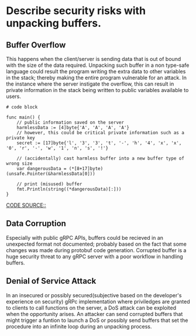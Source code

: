 # Describe security risks with unpacking buffers.

## Buffer Overflow
This happens when the client/server is sending data that is out of bound with the size of the data required. Unpacking such buffer in a non type-safe language could result the program writing the extra data to other variables in the stack; thereby making the entire program vulnerable for an attack. In the instance where the server instigate the overflow, this can result in private information in the stack being written to public variables available to users.

```
# code block

func main() {
    // public information saved on the server
    harmlessData := [4]byte{'A', 'A', 'A', 'A'}
    // however, this could be critical private information such as a private key
    secret := [17]byte{'l', '3', '3', 't', '-', 'h', '4', 'x', 'x', '0', 'r', '-', 'w', '1', 'n', 's', '!'}

    // (accidentally) cast harmless buffer into a new buffer type of wrong size
    var dangerousData = (*[8+17]byte)(unsafe.Pointer(&harmlessData[0]))

    // print (misused) buffer
    fmt.Println(string((*dangerousData)[:]))
}

```
[CODE SOURCE::](https://dev.to/jlauinger/exploitation-exercise-with-unsafe-pointer-in-go-information-leak-part-1-1kga)

## Data Corruption
Especially with public gRPC APIs, buffers could be recieved in an unexpected format not documented; probably based on the fact that some changes was made during protobuf code generation. Corrupted buffer is a huge security threat to any gRPC server with a poor workflow in handling buffers.

## Denial of Service Attack
In an insecured or possibly secured(subjective based on the developer's experience on security) gRPc implementation where priviledges are granted to clients to call functions on the server, a DoS attack can be exploited when the opportunity arises. An attacker can send corrupted buffers that might trigger a funtion to launch a DoS or possibly send buffers that set the procedure into an infinite loop during an unpacking process.



